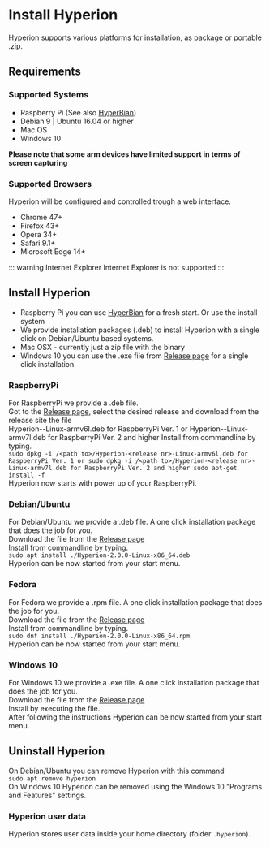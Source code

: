 # Install Hyperion
Hyperion supports various platforms for installation, as package or portable .zip.

## Requirements

### Supported Systems
  * Raspberry Pi (See also [HyperBian](/en/user/HyperBian))
  * Debian 9 | Ubuntu 16.04 or higher
  * Mac OS
  * Windows 10

**Please note that some arm devices have limited support in terms of screen capturing**

### Supported Browsers
Hyperion will be configured and controlled trough a web interface.
  * Chrome 47+
  * Firefox 43+
  * Opera 34+
  * Safari 9.1+
  * Microsoft Edge 14+

::: warning Internet Explorer
Internet Explorer is not supported
:::

## Install Hyperion
  * Raspberry Pi you can use [HyperBian](/en/user/HyperBian.md) for a fresh start. Or use the install system
  * We provide installation packages (.deb) to install Hyperion with a single click on Debian/Ubuntu based systems.
  * Mac OSX - currently just a zip file with the binary
  * Windows 10 you can use the .exe file from [Release page](https://github.com/hyperion-project/hyperion.ng/releases) for a single click installation.

### RaspberryPi
For RaspberryPi we provide a .deb file.  \
Got to the [Release page](https://github.com/hyperion-project/hyperion.ng/releases), select the desired release and download from the release site the file \
Hyperion-<release nr>-Linux-armv6l.deb for RaspberryPi Ver. 1 or
Hyperion-<release nr>-Linux-armv7l.deb for RaspberryPi Ver. 2 and higher
Install from commandline by typing. \
`sudo dpkg -i /<path to>/Hyperion-<release nr>-Linux-armv6l.deb for RaspberryPi Ver. 1 or
sudo dpkg -i /<path to>/Hyperion-<release nr>-Linux-armv7l.deb for RaspberryPi Ver. 2 and higher
sudo apt-get install -f` \
Hyperion now starts with power up of your RaspberryPi.

### Debian/Ubuntu
For Debian/Ubuntu we provide a .deb file. A one click installation package that does the job for you. \
Download the file from the [Release page](https://github.com/hyperion-project/hyperion.ng/releases) \
Install from commandline by typing. \
`sudo apt install ./Hyperion-2.0.0-Linux-x86_64.deb` \
Hyperion can be now started from your start menu.

### Fedora
For Fedora we provide a .rpm file. A one click installation package that does the job for you. \
Download the file from the [Release page](https://github.com/hyperion-project/hyperion.ng/releases) \
Install from commandline by typing. \
`sudo dnf install ./Hyperion-2.0.0-Linux-x86_64.rpm` \
Hyperion can be now started from your start menu.

### Windows 10
For Windows 10 we provide a .exe file. A one click installation package that does the job for you. \
Download the file from the [Release page](https://github.com/hyperion-project/hyperion.ng/releases) \
Install by executing the file. \
After following the instructions Hyperion can be now started from your start menu.

## Uninstall Hyperion
On Debian/Ubuntu you can remove Hyperion with this command \
`sudo apt remove hyperion`\
On Windows 10 Hyperion can be removed using the Windows 10 "Programs and Features" settings.

### Hyperion user data
Hyperion stores user data inside your home directory (folder `.hyperion`).
